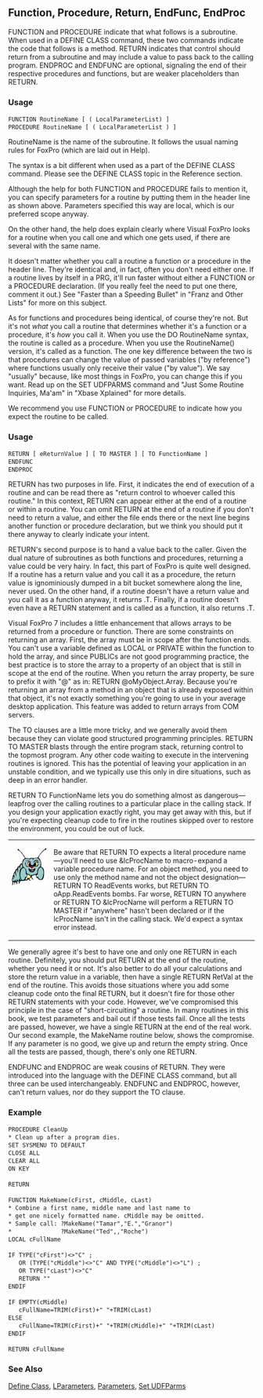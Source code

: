 ## Function, Procedure, Return, EndFunc, EndProc

FUNCTION and PROCEDURE indicate that what follows is a subroutine. When used in a DEFINE CLASS command, these two commands indicate the code that follows is a method. RETURN indicates that control should return from a subroutine and may include a value to pass back to the calling program. ENDPROC and ENDFUNC are optional, signaling the end of their respective procedures and functions, but are weaker placeholders than RETURN.

### Usage

```foxpro
FUNCTION RoutineName [ ( LocalParameterList) ]
PROCEDURE RoutineName [ ( LocalParameterList ) ]
```

RoutineName is the name of the subroutine. It follows the usual naming rules for FoxPro (which are laid out in Help).

The syntax is a bit different when used as a part of the DEFINE CLASS command. Please see the DEFINE CLASS topic in the Reference section.

Although the help for both FUNCTION and PROCEDURE fails to mention it, you can specify parameters for a routine by putting them in the header line as shown above. Parameters specified this way are local, which is our preferred scope anyway.

On the other hand, the help does explain clearly where Visual FoxPro looks for a routine when you call one and which one gets used, if there are several with the same name.

It doesn't matter whether you call a routine a function or a procedure in the header line. They're identical and, in fact, often you don't need either one. If a routine lives by itself in a PRG, it'll run faster without either a FUNCTION or a PROCEDURE declaration. (If you really feel the need to put one there, comment it out.) See "Faster than a Speeding Bullet" in "Franz and Other Lists" for more on this subject.

As for functions and procedures being identical, of course they're not. But it's not *what* you call a routine that determines whether it's a function or a procedure, it's *how* you call it. When you use the DO RoutineName syntax, the routine is called as a procedure. When you use the RoutineName() version, it's called as a function. The one key difference between the two is that procedures can change the value of passed variables ("by reference") where functions usually only receive their value ("by value"). We say "usually" because, like most things in FoxPro, you can change this if you want. Read up on the SET UDFPARMS command and "Just Some Routine Inquiries, Ma'am" in "Xbase Xplained" for more details. 

We recommend you use FUNCTION or PROCEDURE to indicate how you expect the routine to be called.

### Usage

```foxpro
RETURN [ eReturnValue ] [ TO MASTER ] [ TO FunctionName ]
ENDFUNC
ENDPROC
```

RETURN has two purposes in life. First, it indicates the end of execution of a routine and can be read there as "return control to whoever called this routine." In this context, RETURN can appear either at the end of a routine or within a routine. You can omit RETURN at the end of a routine if you don't need to return a value, and either the file ends there or the next line begins another function or procedure declaration, but we think you should put it there anyway to clearly indicate your intent.

RETURN's second purpose is to hand a value back to the caller. Given the dual nature of subroutines as both functions and procedures, returning a value could be very hairy. In fact, this part of FoxPro is quite well designed. If a routine has a return value and you call it as a procedure, the return value is ignominiously dumped in a bit bucket somewhere along the line, never used. On the other hand, if a routine doesn't have a return value and you call it as a function anyway, it returns .T. Finally, if a routine doesn't even have a RETURN statement and is called as a function, it also returns .T.

Visual FoxPro 7 includes a little enhancement that allows arrays to be returned from a procedure or function. There are some constraints on returning an array. First, the array must be in scope after the function ends. You can't use a variable defined as LOCAL or PRIVATE within the function to hold the array, and since PUBLICs are not good programming practice, the best practice is to store the array to a property of an object that is still in scope at the end of the routine. When you return the array property, be sure to prefix it with "@" as in: RETURN&nbsp;@oMyObject.Array. Because you're returning an array from a method in an object that is already exposed within that object, it's not exactly something you're going to use in your average desktop application. This feature was added to return arrays from COM servers.  

The TO clauses are a little more tricky, and we generally avoid them because they can violate good structured programming principles. RETURN TO MASTER blasts through the entire program stack, returning control to the topmost program. Any other code waiting to execute in the intervening routines is ignored. This has the potential of leaving your application in an unstable condition, and we typically use this only in dire situations, such as deep in an error handler.

RETURN TO FunctionName lets you do something almost as dangerous&mdash;leapfrog over the calling routines to a particular place in the calling stack. If you design your application exactly right, you may get away with this, but if you're expecting cleanup code to fire in the routines skipped over to restore the environment, you could be out of luck.

<table>
<tr>
  <td width="17%" valign="top">
<p><img width="95" height="77" src="Bug.gif">
  </td>
  <td width=83%>
  <p>Be aware that RETURN TO expects a literal procedure name&mdash;you'll need to use &amp;lcProcName to macro-expand a variable procedure name. For an object method, you need to use only the method name and not the object designation&mdash;RETURN TO ReadEvents works, but RETURN TO oApp.ReadEvents bombs. Far worse, RETURN TO anywhere or RETURN TO &amp;lcProcName will perform a RETURN TO MASTER if &quot;anywhere&quot; hasn't been declared or if the lcProcName isn't in the calling stack. We'd expect a syntax error instead.</p>
  </td>
 </tr>
</table>

We generally agree it's best to have one and only one RETURN in each routine. Definitely, you should put RETURN at the end of the routine, whether you need it or not. It's also better to do all your calculations and store the return value in a variable, then have a single RETURN RetVal at the end of the routine. This avoids those situations where you add some cleanup code onto the final RETURN, but it doesn't fire for those other RETURN statements with your code. However, we've compromised this principle in the case of "short-circuiting" a routine. In many routines in this book, we test parameters and bail out if those tests fail. Once all the tests are passed, however, we have a single RETURN at the end of the real work. Our second example, the MakeName routine below, shows the compromise. If any parameter is no good, we give up and return the empty string. Once all the tests are passed, though, there's only one RETURN.

ENDFUNC and ENDPROC are weak cousins of RETURN. They were introduced into the language with the DEFINE CLASS command, but all three can be used interchangeably. ENDFUNC and ENDPROC, however, can't return values, nor do they support the TO clause.

### Example

```foxpro
PROCEDURE CleanUp
* Clean up after a program dies.
SET SYSMENU TO DEFAULT
CLOSE ALL
CLEAR ALL
ON KEY

RETURN

FUNCTION MakeName(cFirst, cMiddle, cLast)
* Combine a first name, middle name and last name to
* get one nicely formatted name. cMiddle may be omitted.
* Sample call: ?MakeName("Tamar","E.","Granor")
*              ?MakeName("Ted",,"Roche")
LOCAL cFullName

IF TYPE("cFirst")<>"C" ;
   OR (TYPE("cMiddle")<>"C" AND TYPE("cMiddle")<>"L") ;
   OR TYPE("cLast")<>"C"
   RETURN ""
ENDIF

IF EMPTY(cMiddle)
   cFullName=TRIM(cFirst)+" "+TRIM(cLast)
ELSE
   cFullName=TRIM(cFirst)+" "+TRIM(cMiddle)+" "+TRIM(cLast)
ENDIF

RETURN cFullName
```
### See Also

[Define Class](s4g351.md), [LParameters](s4g441.md), [Parameters](s4g441.md), [Set UDFParms](s4g441.md)